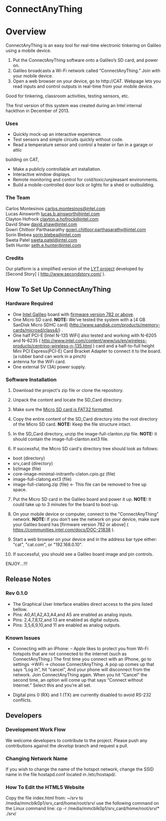 ConnectAnyThing
============

# Overview

ConnectAnyThing is an easy tool for real-time electronic tinkering on Galileo using a mobile device.

1)	Put the ConnectAnyThing software onto a Galileo’s SD card, and power on. 
2)	Galileo broadcasts a Wi-Fi network called “ConnectAnyThing.”  Join with your mobile device.
3)	Open a web browser on your device, go to http://CAT.  Webpage lets you read inputs and control outputs in real-time from your mobile device.

Good for tinkering, classroom activities, testing sensors, etc. 

The first version of this system was created during an Intel internal hackthon in December of 2013.

### Uses

* Quickly mock-up an interactive experience.
* Test sensors and simple circuits quickly without code.
* Read a temperature sensor and control a heater or fan in a garage or attic

building on CAT,
* Make a publicly controllable art installation.
* Interactive window displays.
* Remote monitoring and control for cold/toxic/unpleasant environments.
* Build a mobile-controlled door lock or lights for a shed or outbuilding.

### The Team

Carlos Montesinos <carlos.montesinos@intel.com><br />
Lucas Ainsworth <lucas.b.ainsworth@intel.com><br />
Clayton Hofrock <clayton.a.hofrock@intel.com><br />
David Shaw <david.shaw@intel.com><br />
Gowri Chitloor Parthasarathy <gowri.chitloor.parthasarathy@intel.com><br />
Sorin Blebea <sorin.blebea@intel.com><br />
Sweta Patel <sweta.patel@intel.com><br />
Seth Hunter <seth.e.hunter@intel.com>

### Credits

Our platform is a simplified version of the [LYT project]( https://github.com/secondstory/LYT ) developed by [Second Story] ( http://www.secondstory.com/ ).

## How To Set Up ConnectAnyThing

### Hardware Required

* One [Intel Galileo](http://www.intel.com/content/www/us/en/do-it-yourself/galileo-maker-quark-board.html) board with [firmware version 782 or above]( https://communities.intel.com/docs/DOC-21838 ).
* One Micro SD card. **NOTE:** We've tested the system with a [4 GB SanDisk Micro SDHC card] (http://www.sandisk.com/products/memory-cards/microsd/class4/) .
* One half PCI-E [Intel N-135 WiFi] also tested and working with N-6205 and N-6235  ( http://www.intel.com/content/www/us/en/wireless-products/centrino-wireless-n-135.html ) card and a half-to-full height Mini PCI Express(PCI-E) Card Bracket Adapter to connect it to the board.  (a rubber band can work in a pinch)
* antenna for the WiFi card.
* One external 5V (3A) power supply.

### Software Installation

1) Download the project's zip file or clone the repository.

2) Unpack the content and locate the SD_Card directory.

3) Make sure the [Micro SD card is FAT32 formatted]( http://www.wikihow.com/Format-an-SD-Card ).

4) Copy the entire content of the SD_Card directory into the root directory of the Micro SD card. **NOTE:** Keep the file structure intact.

5) In the SD_Card directory, unzip the image-full-clanton.zip file. **NOTE:** it should contain the image-full-clanton.ext3 file.

6) If successful, the Micro SD card's directory tree should look as follows:
* boot (directory)
* srv_card (directory)
* bzImage (file)
* core-image-minimal-initramfs-claton.cpio.gz (file)
* image-full-clatong.ext3 (file)
* image-full-clatong.zip (file) <- This file can be removed to free up space.

7) Put the Micro SD card in the Galileo board and power it up. **NOTE:** It could take up to 3 minutes for the board to boot-up.

8) On your mobile device or computer, connect to the "ConnectAnyThing" network. **NOTE:** If you don't see the network on your device, make sure your Galileo board has [firmware version 782 or above] ( https://communities.intel.com/docs/DOC-21838 ).

9) Start a web browser on your device and in the address bar type either: "cat", "cat.com", or "192.168.0.10".

10) If successful, you should see a Galileo board image and pin controls.

ENJOY...!!!

## Release Notes

### Rev 0.1.0
* The Graphical User Interface enables direct access to the pins listed bellow.
* Pins: A0,A1,A2,A3,A4,and A5 are enabled as analog inputs.
* Pins: 2,4,7,8,12,and 13 are enabled as digital outputs.
* Pins: 3,5,6,9,10,and 11 are enabled as analog outputs.

### Known Issues
* Connecting with an iPhone: – Apple likes to protect you from Wi-Fi hotspots that are not connected to the internet (such as ConnectAnyThing.)  The first time you connect with an iPhone, go to settings ->WiFi -> choose ConnectAnyThing.  A pop up comes up that says “Log In”, hit “cancel”,  And your phone will disconnect from the network.  Join ConnectAnyThing again.  When you hit “Cancel” the second time, an option will come up that says “Connect without Internet.” Select this and you’re all set.

* Digital pins 0 (RX) and 1 (TX) are currently disabled to avoid RS-232 conflicts.

## Developers

### Development Work Flow
We welcome developers to contribute to the project. Please push any contributions against the *develop* branch and request a pull.

### Changing Network Name
If you wish to change the name of the hotspot network, change the SSID name in the file hostapd.conf located in /etc/hostapd/.

### How To Edit the HTML5 Website
Copy the file index.html from: ~/srv to /media/mmcblk0p1/srv_card/home/root/srv/ use the following command on the Linux command line:
cp -r /media/mmcblk0p1/srv_card/home/root/srv/* ./srv/
